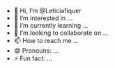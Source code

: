 - 👋 Hi, I’m @Leticiafiquer
- 👀 I’m interested in ...
- 🌱 I’m currently learning ...
- 💞️ I’m looking to collaborate on ...
- 📫 How to reach me ...
- 😄 Pronouns: ...
- ⚡ Fun fact: ...

<!---
Leticiafiquer/Leticiafiquer is a ✨ special ✨ repository because its `README.md` (this file) appears on your GitHub profile.
You can click the Preview link to take a look at your changes.
--->
